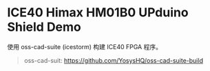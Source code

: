 # ICE40 Himax HM01B0 UPduino Shield Demo

使用 oss-cad-suite (icestorm) 构建 ICE40 FPGA 程序。

> oss-cad-suit: <https://github.com/YosysHQ/oss-cad-suite-build>

